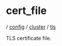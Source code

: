 # cert_file

/ [config](/reference/server-config/index.md) / [cluster](/reference/server-config/config/cluster/index.md) / [tls](/reference/server-config/config/cluster/tls/index.md) 

TLS certificate file.

